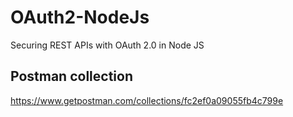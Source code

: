 # OAuth2-NodeJs
Securing REST APIs with OAuth 2.0 in Node JS

## Postman collection 
https://www.getpostman.com/collections/fc2ef0a09055fb4c799e
